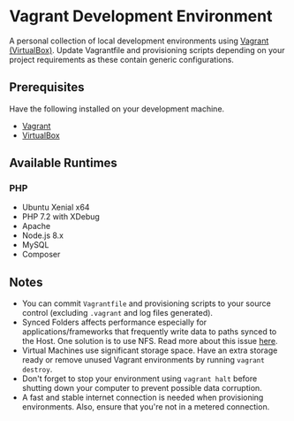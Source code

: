 # Vagrant Development Environment

A personal collection of local development environments using [Vagrant (VirtualBox)](https://www.vagrantup.com/intro/index.html). Update Vagrantfile and provisioning scripts depending on your project requirements as these contain generic configurations.

## Prerequisites

Have the following installed on your development machine.

* [Vagrant](https://vagrantup.com)
* [VirtualBox](https://virtualbox.org)

## Available Runtimes

### PHP

- Ubuntu Xenial x64
- PHP 7.2 with XDebug
- Apache
- Node.js 8.x
- MySQL
- Composer

## Notes

- You can commit `Vagrantfile` and provisioning scripts to your source control (excluding `.vagrant` and log files generated).
- Synced Folders affects performance especially for applications/frameworks that frequently write data to paths synced to the Host. One solution is to use NFS. Read more about this issue [here](https://www.vagrantup.com/docs/synced-folders/nfs.html).
- Virtual Machines use significant storage space. Have an extra storage ready or remove unused Vagrant environments by running `vagrant destroy`.
- Don't forget to stop your environment using `vagrant halt` before shutting down your computer to prevent possible data corruption.
- A fast and stable internet connection is needed when provisioning environments. Also, ensure that you're not in a metered connection.
